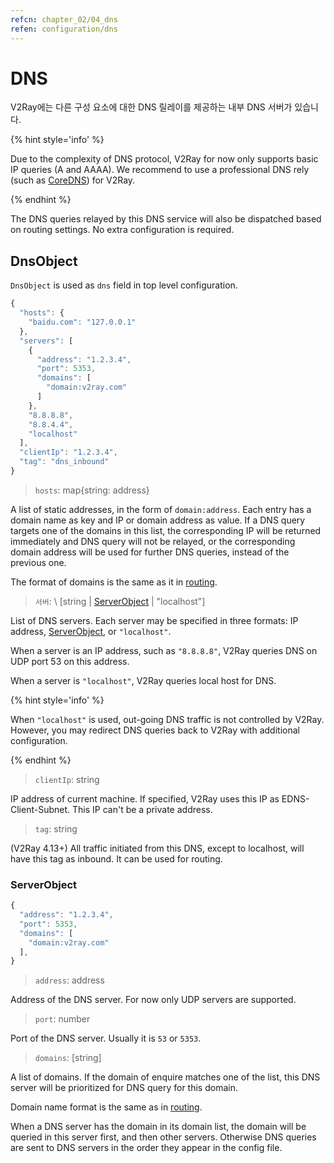 ```yaml
---
refcn: chapter_02/04_dns
refen: configuration/dns
---
```

# DNS

V2Ray에는 다른 구성 요소에 대한 DNS 릴레이를 제공하는 내부 DNS 서버가 있습니다.

{% hint style='info' %}

Due to the complexity of DNS protocol, V2Ray for now only supports basic IP queries (A and AAAA). We recommend to use a professional DNS rely (such as [CoreDNS](https://coredns.io/)) for V2Ray.

{% endhint %}

The DNS queries relayed by this DNS service will also be dispatched based on routing settings. No extra configuration is required.

## DnsObject

`DnsObject` is used as `dns` field in top level configuration.

```javascript
{
  "hosts": {
    "baidu.com": "127.0.0.1"
  },
  "servers": [
    {
      "address": "1.2.3.4",
      "port": 5353,
      "domains": [
        "domain:v2ray.com"
      ]
    },
    "8.8.8.8",
    "8.8.4.4",
    "localhost"
  ],
  "clientIp": "1.2.3.4",
  "tag": "dns_inbound"
}
```

> `hosts`: map{string: address}

A list of static addresses, in the form of `domain:address`. Each entry has a domain name as key and IP or domain address as value. If a DNS query targets one of the domains in this list, the corresponding IP will be returned immediately and DNS query will not be relayed, or the corresponding domain address will be used for further DNS queries, instead of the previous one.

The format of domains is the same as it in [routing](routing.md#ruleobject).

> `서버`: \ [string | [ServerObject](#serverobject) | "localhost"\]

List of DNS servers. Each server may be specified in three formats: IP address, [ServerObject](#serverobject), or `"localhost"`.

When a server is an IP address, such as `"8.8.8.8"`, V2Ray queries DNS on UDP port 53 on this address.

When a server is `"localhost"`, V2Ray queries local host for DNS.

{% hint style='info' %}

When `"localhost"` is used, out-going DNS traffic is not controlled by V2Ray. However, you may redirect DNS queries back to V2Ray with additional configuration.

{% endhint %}

> `clientIp`: string

IP address of current machine. If specified, V2Ray uses this IP as EDNS-Client-Subnet. This IP can't be a private address.

> `tag`: string

(V2Ray 4.13+) All traffic initiated from this DNS, except to localhost, will have this tag as inbound. It can be used for routing.

### ServerObject

```javascript
{
  "address": "1.2.3.4",
  "port": 5353,
  "domains": [
    "domain:v2ray.com"
  ],
}
```

> `address`: address

Address of the DNS server. For now only UDP servers are supported.

> `port`: number

Port of the DNS server. Usually it is `53` or `5353`.

> `domains`: \[string\]

A list of domains. If the domain of enquire matches one of the list, this DNS server will be prioritized for DNS query for this domain.

Domain name format is the same as in [routing](routing.md).

When a DNS server has the domain in its domain list, the domain will be queried in this server first, and then other servers. Otherwise DNS queries are sent to DNS servers in the order they appear in the config file.